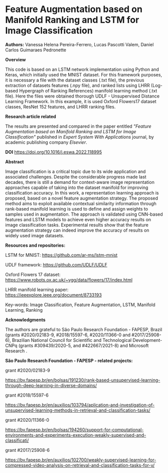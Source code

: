 # Feature Augmentation based on Manifold Ranking and LSTM for Image Classification

**Authors:** Vanessa Helena Pereira-Ferrero, Lucas Pascotti Valem, Daniel Carlos Guimaraes Pedronette

**Overview**

This code is based on an LSTM network implementation using Python and Keras,
which initially used the MNIST dataset. For this framework purposes, it is necessary 
a file with the dataset classes (.txt file), the previous extraction of datasets features
(.npy file), and ranked lists using LHRR (Log-based Hypergraph of Ranking References)
manifold learning method (.txt file). Here the files were obtained thorough
UDLF - Unsupervised Distance Learning Framework. In this example, it is used Oxford
Flowers17 dataset classes, ResNet 152 features, and LHRR ranking files. 

**Research article related**

The results are presented and compared in the paper entitled *"Feature Augmentation based 
on Manifold Ranking and LSTM for Image Classification"* published in 
*Expert System With Applications* journal, by academic publishing company *Elsevier*.

**DOI** 
https://doi.org/10.1016/j.eswa.2022.118995

**Abstract**

Image classification is a critical topic due to its wide application and associated challenges. 
Despite the considerable progress made last decades, there is still a demand for
context-aware image representation approaches capable of taking into the dataset
manifold for improving classification accuracy. In this work, a representation learning
approach is proposed, based on a novel feature augmentation strategy. The proposed
method aims to exploit available contextual similarity information through rank-based
manifold learning is used to define and assign weights to samples used in
augmentation. The approach is validated using CNN-based features and LSTM models
to achieve even higher accuracy results on image classification tasks. Experimental
results show that the feature augmentation strategy can indeed improve the accuracy
of results on widely used image datasets.

**Resources and repositories:**

LSTM for MNIST: https://github.com/ar-ms/lstm-mnist

UDLF framework: https://github.com/UDLF/UDLF

Oxford Flowers 17 dataset: https://www.robots.ox.ac.uk/~vgg/data/flowers/17/index.html

LHRR manifold learning paper: https://ieeexplore.ieee.org/document/8733193

Key-words: Image Classification, Feature Augmentation, LSTM, Manifold Learning, Ranking

**Acknowledgments**

The authors are grateful to São Paulo Research Foundation - FAPESP, Brazil (grants #2020/02183-9, #2018/15597-6, #2020/11366-0 and #2017/25908-6), Brazilian National Council for Scientific and Technological Development- CNPq (grants #309439/2020-5, and #422667/2021-8) and Microsoft Research .

**São Paulo Research Foundation - FAPESP - related projects:**

grant #2020/02183-9

https://bv.fapesp.br/en/bolsas/191230/rank-based-unsupervised-learning-through-deep-learning-in-diverse-domains/

grant #2018/15597-6

https://bv.fapesp.br/en/auxilios/103794/aplication-and-investigation-of-unsupervised-learning-methods-in-retrieval-and-classification-tasks/

grant #2020/11366-0

https://bv.fapesp.br/en/bolsas/194260/support-for-computational-environments-and-experiments-execution-weakly-supervised-and-classificati/

grant #2017/25908-6

https://bv.fapesp.br/en/auxilios/102700/weakly-supervised-learning-for-compressed-video-analysis-on-retrieval-and-classification-tasks-for-v/
